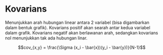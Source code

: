 # Kovarians
Menunjukkan arah hubungan linear antara 2 variabel (bisa digambarkan dalam bentuk grafik).
Kovarians positif akan searah antar kedua variabel dalam grafik.
Kovarians negatif akan berlawanan arah, sedangkan kovarians nol menunjukkan tak ada hubungan linar.

$$cov_{x,y} = \frac{\Sigma (x_i - \bar{x})(y_i - \bar{y})}{N-1}$$

